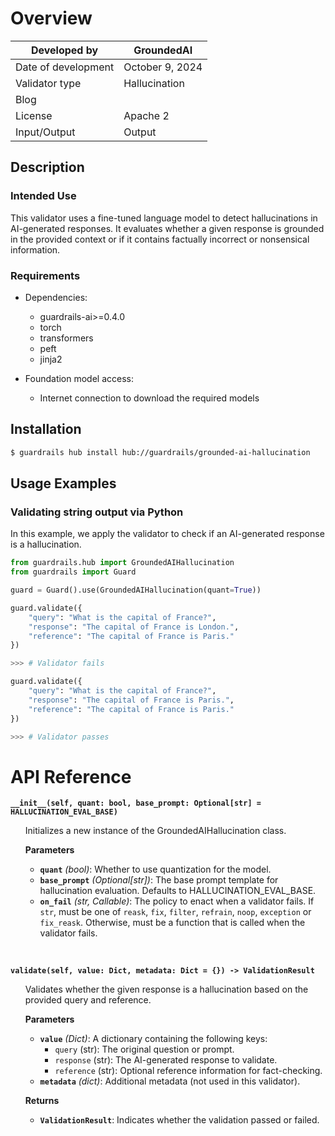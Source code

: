 # Overview

| Developed by | GroundedAI |
| --- | --- |
| Date of development | October 9, 2024 |
| Validator type | Hallucination |
| Blog |  |
| License | Apache 2 |
| Input/Output | Output |

## Description

### Intended Use
This validator uses a fine-tuned language model to detect hallucinations in AI-generated responses. It evaluates whether a given response is grounded in the provided context or if it contains factually incorrect or nonsensical information.

### Requirements

* Dependencies:
	- guardrails-ai>=0.4.0
	- torch
	- transformers
	- peft
	- jinja2

* Foundation model access:
	- Internet connection to download the required models

## Installation

```bash
$ guardrails hub install hub://guardrails/grounded-ai-hallucination
```

## Usage Examples

### Validating string output via Python

In this example, we apply the validator to check if an AI-generated response is a hallucination.

```python
from guardrails.hub import GroundedAIHallucination
from guardrails import Guard

guard = Guard().use(GroundedAIHallucination(quant=True))

guard.validate({
    "query": "What is the capital of France?",
    "response": "The capital of France is London.",
    "reference": "The capital of France is Paris."
}) 

>>> # Validator fails

guard.validate({
    "query": "What is the capital of France?",
    "response": "The capital of France is Paris.",
    "reference": "The capital of France is Paris."
}) 

>>> # Validator passes
```

# API Reference

**`__init__(self, quant: bool, base_prompt: Optional[str] = HALLUCINATION_EVAL_BASE)`**
<ul>
Initializes a new instance of the GroundedAIHallucination class.

**Parameters**
- **`quant`** *(bool)*: Whether to use quantization for the model.
- **`base_prompt`** *(Optional[str])*: The base prompt template for hallucination evaluation. Defaults to HALLUCINATION_EVAL_BASE.
- **`on_fail`** *(str, Callable)*: The policy to enact when a validator fails. If `str`, must be one of `reask`, `fix`, `filter`, `refrain`, `noop`, `exception` or `fix_reask`. Otherwise, must be a function that is called when the validator fails.
</ul>
<br/>

**`validate(self, value: Dict, metadata: Dict = {}) -> ValidationResult`**
<ul>
Validates whether the given response is a hallucination based on the provided query and reference.

**Parameters**
- **`value`** *(Dict)*: A dictionary containing the following keys:
  - `query` (str): The original question or prompt.
  - `response` (str): The AI-generated response to validate.
  - `reference` (str): Optional reference information for fact-checking.
- **`metadata`** *(dict)*: Additional metadata (not used in this validator).

**Returns**
- **`ValidationResult`**: Indicates whether the validation passed or failed.
</ul>